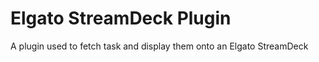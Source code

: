 # Elgato StreamDeck Plugin 

A plugin used to fetch task and display them onto an Elgato StreamDeck
